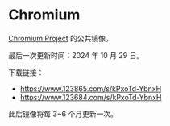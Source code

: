 # Chromium
[Chromium Project](https://github.com/chromium/chromium/) 的公共镜像。

最后一次更新时间：2024 年 10 月 29 日。

下载链接：
- https://www.123865.com/s/kPxoTd-YbnxH
- https://www.123684.com/s/kPxoTd-YbnxH

此后镜像将每 3~6 个月更新一次。
